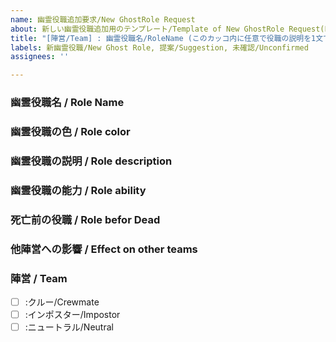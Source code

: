 ```yaml
---
name: 幽霊役職追加要求/New GhostRole Request
about: 新しい幽霊役職追加用のテンプレート/Template of New GhostRole Request(English-only descriptions are acceptable)
title: "[陣営/Team] : 幽霊役職名/RoleName (このカッコ内に任意で役職の説明を1文で)"
labels: 新幽霊役職/New Ghost Role, 提案/Suggestion, 未確認/Unconfirmed
assignees: ''

---
```


<!-- 幽霊役職の基礎仕様等はWikiのこのページを確認して下さい URL:https://github.com/yukieiji/ExtremeRoles/wiki/%E3%82%B4%E3%83%BC%E3%82%B9%E3%83%88%E3%83%AD%E3%83%BC%E3%83%AB -->


### 幽霊役職名 / Role Name

### 幽霊役職の色 / Role color

### 幽霊役職の説明 / Role description

### 幽霊役職の能力 / Role ability
<!-- 第三陣営以外は能力に関しての説明だけではなく、その能力の発動コストやリスク等も記載して下さい / Except for the third team, please include not only a description of the ability, but also the cost and risk of activating that ability. -->


### 死亡前の役職 / Role befor Dead


### 他陣営への影響 / Effect on other teams


### 陣営 / Team
<!--
陣営の所に x をつけて下さい
例：クルー役職
- [x] :クルー/Crewmate
- [ ] :インポスター/Impostor
- [ ] :ニュートラル/Neutral
 -->
- [ ] :クルー/Crewmate
- [ ] :インポスター/Impostor
- [ ] :ニュートラル/Neutral
